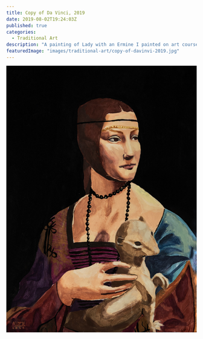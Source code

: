 ```yaml
---
title: Copy of Da Vinci, 2019
date: 2019-08-02T19:24:03Z
published: true
categories:
  - Traditional Art
description: "A painting of Lady with an Ermine I painted on art course. I was absolutely engaged in the process of this copy of mine and the final result satisfies me as well. The lady in my work looks quite angry, but I guess that just shows my personality."
featuredImage: "images/traditional-art/copy-of-davinvi-2019.jpg"
---
```


![Copy of Da Vinci](images/traditional-art/copy-of-davinvi-2019.jpg)
